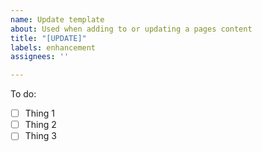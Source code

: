 ```yaml
---
name: Update template
about: Used when adding to or updating a pages content
title: "[UPDATE]"
labels: enhancement
assignees: ''

---
```


To do:
- [ ] Thing 1
- [ ] Thing 2
- [ ] Thing 3
